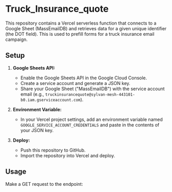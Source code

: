 # Truck_Insurance_quote

This repository contains a Vercel serverless function that connects to a Google Sheet (MassEmailDB) 
and retrieves data for a given unique identifier (the DOT field). This is used to prefill forms 
for a truck insurance email campaign.

## Setup

1. **Google Sheets API:**
   - Enable the Google Sheets API in the Google Cloud Console.
   - Create a service account and generate a JSON key.
   - Share your Google Sheet ("MassEmailDB") with the service account email (e.g., `truckinsurancequote@sylvan-mesh-443101-b0.iam.gserviceaccount.com`).

2. **Environment Variable:**
   - In your Vercel project settings, add an environment variable named `GOOGLE_SERVICE_ACCOUNT_CREDENTIALS` 
     and paste in the contents of your JSON key.

3. **Deploy:**
   - Push this repository to GitHub.
   - Import the repository into Vercel and deploy.

## Usage

Make a GET request to the endpoint:
